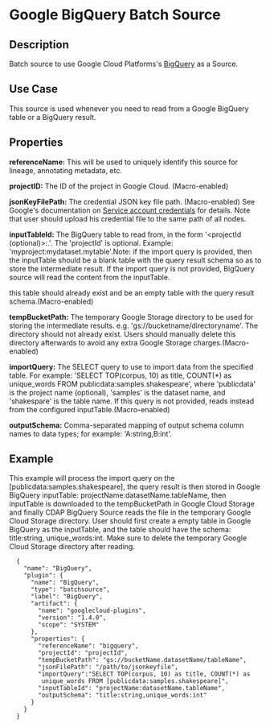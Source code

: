 # Google BigQuery Batch Source


Description
-----------
Batch source to use Google Cloud Platforms's [BigQuery](https://cloud.google.com/bigquery/docs/) as a Source.

Use Case
--------
This source is used whenever you need to read from a Google BigQuery table or a BigQuery result.


Properties
----------
**referenceName:** This will be used to uniquely identify this source for lineage, annotating metadata, etc.

**projectID:** The ID of the project in Google Cloud. (Macro-enabled)

**jsonKeyFilePath:** The credential JSON key file path. (Macro-enabled)
See Google's documentation on [Service account credentials](https://cloud.google.com/storage/docs/authentication#generating-a-private-key) for details.
Note that user should upload his credential file to the same path of all nodes.

**inputTableId:** The BigQuery table to read from, in the form '<projectId (optional)>:<datasetId>.<tableId>'.
The 'projectId' is optional. Example: 'myproject:mydataset.mytable'.Note: if the import query is provided,
then the inputTable should be a blank table with the query result schema so as to store the intermediate result.
If the import query is not provided, BigQuery source will read the content from the inputTable.


this table should already exist and be an empty table with the query result schema.(Macro-enabled)

**tempBucketPath:** The temporary Google Storage directory to be used for storing the intermediate results.
e.g. 'gs://bucketname/directoryname'. The directory should not already exist. Users should manually delete
this directory afterwards to avoid any extra Google Storage charges.(Macro-enabled)

**importQuery:** The SELECT query to use to import data from the specified table.
For example: 'SELECT TOP(corpus, 10) as title, COUNT(*) as unique_words FROM publicdata:samples.shakespeare',
where 'publicdata' is the project name (optional), 'samples' is the dataset name, and 'shakespare' is the table name.
If this query is not provided, reads instead from the configured inputTable.(Macro-enabled)

**outputSchema:** Comma-separated mapping of output schema column names to data types; for example: 'A:string,B:int'.

Example
-------
This example will process the import query on the [publicdata:samples.shakespeare], the query result is then stored in
Google BigQuery inputTable: projectName:datasetName.tableName, then inputTable is downloaded to the tempBucketPath
in Google Cloud Storage and finally CDAP BigQuery Source reads the file in the temporary Google Cloud Storage directory.
User should first create a empty table in Google BigQuery as the inputTable, and the table should have the schema:
title:string, unique_words:int. Make sure to delete the temporary Google Cloud Storage directory after reading.

      {
        "name": "BigQuery",
        "plugin": {
          "name": "BigQuery",
          "type": "batchsource",
          "label": "BigQuery",
          "artifact": {
            "name": "googlecloud-plugins",
            "version": "1.4.0",
            "scope": "SYSTEM"
          },
          "properties": {
            "referenceName": "bigquery",
            "projectId": "projectId",
            "tempBucketPath": "gs://bucketName.datasetName/tableName",
            "jsonFilePath": "/path/to/jsonkeyfile",
            "importQuery":"SELECT TOP(corpus, 10) as title, COUNT(*) as
             unique_words FROM [publicdata:samples.shakespeare]",
            "inputTableId": "projectName:datasetName.tableName",
            "outputSchema": "title:string,unique_words:int"
          }
        }
      }